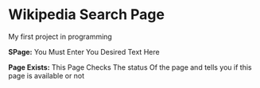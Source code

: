 # Wikipedia Search Page
My first project in programming

**SPage:** You Must Enter You Desired Text Here

**Page Exists:** This Page Checks The status Of the page and tells you if this page is available or not
